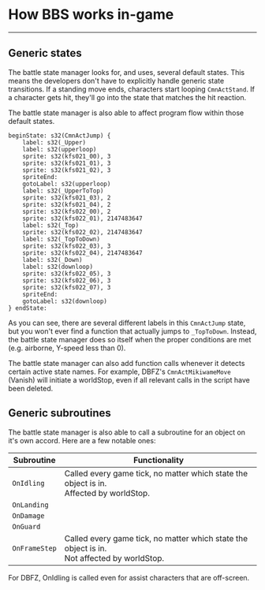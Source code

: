 # How BBS works in-game

<hr>

## Generic states

The battle state manager looks for, and uses, several default states. This means the developers don't have to explicitly handle generic state transitions.
If a standing move ends, characters start looping `CmnActStand`. If a character gets hit, they'll go into the state that matches the hit reaction.

The battle state manager is also able to affect program flow within those default states.
```bbs_o
beginState: s32(CmnActJump) {
	label: s32(_Upper)
	label: s32(upperloop)
	sprite: s32(kfs021_00), 3
	sprite: s32(kfs021_01), 3
	sprite: s32(kfs021_02), 3
	spriteEnd:
	gotoLabel: s32(upperloop)
	label: s32(_UpperToTop)
	sprite: s32(kfs021_03), 2
	sprite: s32(kfs021_04), 2
	sprite: s32(kfs022_00), 2
	sprite: s32(kfs022_01), 2147483647
	label: s32(_Top)
	sprite: s32(kfs022_02), 2147483647
	label: s32(_TopToDown)
	sprite: s32(kfs022_03), 3
	sprite: s32(kfs022_04), 2147483647
	label: s32(_Down)
	label: s32(downloop)
	sprite: s32(kfs022_05), 3
	sprite: s32(kfs022_06), 3
	sprite: s32(kfs022_07), 3
	spriteEnd:
	gotoLabel: s32(downloop)
} endState:
```
As you can see, there are several different labels in this `CmnActJump` state, but you won't ever find a function that actually jumps to `_TopToDown`. Instead, the battle state manager does so itself when the proper conditions are met (e.g. airborne, Y-speed less than 0).

The battle state manager can also add function calls whenever it detects certain active state names. For example, DBFZ's `CmnActMikiwameMove` (Vanish) will initiate a worldStop, even if all relevant calls in the script have been deleted.

## Generic subroutines

The battle state manager is also able to call a subroutine for an object on it's own accord. Here are a few notable ones:

| Subroutine | Functionality |
| ----------------------------- | ----------------------------- |
| `OnIdling` | Called every game tick, no matter which state the object is in.<br />Affected by worldStop. |
| `OnLanding` |  |
| `OnDamage`|  |
| `OnGuard` |  |
| `OnFrameStep` | Called every game tick, no matter which state the object is in.<br />Not affected by worldStop. |

For DBFZ, OnIdling is called even for assist characters that are off-screen.

